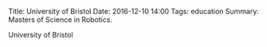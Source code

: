 Title: University of Bristol
Date: 2016-12-10 14:00
Tags: education
Summary: Masters of Science in Robotics.

University of Bristol